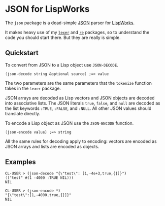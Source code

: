 # JSON for LispWorks

The `json` package is a dead-simple [JSON](http://www.json.org) parser for [LispWorks](http://www.lispworks.com).

It makes heavy use of my [`lexer`](http://github.com/massung/lexer) and [`re`](http://github.com/massung/re) packages, so to understand the code you should start there. But they are really is simple.

## Quickstart

To convert from JSON to a Lisp object use `JSON-DECODE`.

	(json-decode string &optional source) ;=> value

The two parameters are the same parameters that the `tokenize` function takes in the `lexer` package.

JSON arrays are decoded as Lisp vectors and JSON objects are decoded into associative lists. The JSON literals `true`, `false`, and `null` are decoded as the list keywords `:TRUE`, `:FALSE`, and `:NULL`. All other JSON values should translate directly.

To encode a Lisp object as JSON use the `JSON-ENCODE` function.

	(json-encode value) ;=> string

All the same rules for decoding apply to encoding: vectors are encoded as JSON arrays and lists are encoded as objects.

## Examples

	CL-USER > (json-decode "{\"test\": [1,-4e+3,true,{}]}")
	(("test" #(1 -4000 :TRUE NIL)))
	NIL

	CL-USER > (json-encode *)
	"{\"test\":[1,-4000,true,{}]}"
	NIL

